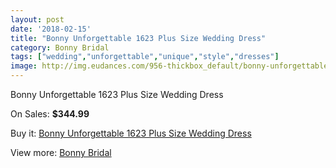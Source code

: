```yaml
---
layout: post
date: '2018-02-15'
title: "Bonny Unforgettable 1623 Plus Size Wedding Dress"
category: Bonny Bridal
tags: ["wedding","unforgettable","unique","style","dresses"]
image: http://img.eudances.com/956-thickbox_default/bonny-unforgettable-1623-plus-size-wedding-dress.jpg
---
```

Bonny Unforgettable 1623 Plus Size Wedding Dress

On Sales: **$344.99**
<a href="https://www.eudances.com/en/bonny-bridal/337-bonny-unforgettable-1623-plus-size-wedding-dress.html"><amp-img layout="responsive" width="600" height="600" src="//img.eudances.com/956-thickbox_default/bonny-unforgettable-1623-plus-size-wedding-dress.jpg" alt="Bonny Unforgettable 1623 Plus Size Wedding Dress 0" /></a>
<a href="https://www.eudances.com/en/bonny-bridal/337-bonny-unforgettable-1623-plus-size-wedding-dress.html"><amp-img layout="responsive" width="600" height="600" src="//img.eudances.com/957-thickbox_default/bonny-unforgettable-1623-plus-size-wedding-dress.jpg" alt="Bonny Unforgettable 1623 Plus Size Wedding Dress 1" /></a>

Buy it: [Bonny Unforgettable 1623 Plus Size Wedding Dress](https://www.eudances.com/en/bonny-bridal/337-bonny-unforgettable-1623-plus-size-wedding-dress.html "Bonny Unforgettable 1623 Plus Size Wedding Dress")

View more: [Bonny Bridal](https://www.eudances.com/en/3-bonny-bridal "Bonny Bridal")